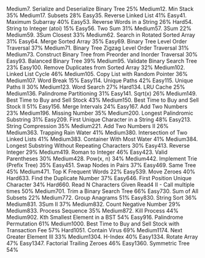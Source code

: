 Medium7. Serialize and Deserialize Binary Tree
25%
Medium12. Min Stack
35%
Medium17. Subsets
28%
Easy35. Reverse Linked List
41%
Easy41. Maximum Subarray
40%
Easy53. Reverse Words in a String
26%
Hard54. String to Integer (atoi)
15%
Easy56. Two Sum
31%
Medium57. 3Sum
22%
Medium59. 3Sum Closest
33%
Medium62. Search in Rotated Sorted Array
31%
Easy64. Merge Sorted Array
35%
Easy69. Binary Tree Level Order Traversal
37%
Medium71. Binary Tree Zigzag Level Order Traversal
31%
Medium73. Construct Binary Tree from Preorder and Inorder Traversal
30%
Easy93. Balanced Binary Tree
39%
Medium95. Validate Binary Search Tree
23%
Easy100. Remove Duplicates from Sorted Array
32%
Medium102. Linked List Cycle
46%
Medium105. Copy List with Random Pointer
36%
Medium107. Word Break
15%
Easy114. Unique Paths
42%
Easy115. Unique Paths II
30%
Medium123. Word Search
27%
Hard134. LRU Cache
25%
Medium136. Palindrome Partitioning
31%
Easy141. Sqrt(x)
26%
Medium149. Best Time to Buy and Sell Stock
43%
Medium150. Best Time to Buy and Sell Stock II
51%
Easy156. Merge Intervals
24%
Easy167. Add Two Numbers
23%
Medium196. Missing Number
35%
Medium200. Longest Palindromic Substring
31%
Easy209. First Unique Character in a String
48%
Easy213. String Compression
35%
Medium221. Add Two Numbers II
26%
Medium363. Trapping Rain Water
41%
Medium380. Intersection of Two Linked Lists
41%
Medium383. Container With Most Water
41%
Medium384. Longest Substring Without Repeating Characters
30%
Easy413. Reverse Integer
29%
Medium419. Roman to Integer
46%
Easy423. Valid Parentheses
30%
Medium428. Pow(x, n)
34%
Medium442. Implement Trie (Prefix Tree)
35%
Easy451. Swap Nodes in Pairs
37%
Easy469. Same Tree
45%
Medium471. Top K Frequent Words
22%
Easy539. Move Zeroes
40%
Hard633. Find the Duplicate Number
37%
Easy646. First Position Unique Character
34%
Hard660. Read N Characters Given Read4 II - Call multiple times
50%
Medium701. Trim a Binary Search Tree
66%
Easy730. Sum of All Subsets
22%
Medium772. Group Anagrams
51%
Easy830. String Sort
36%
Medium831. 3Sum II
37%
Medium832. Count Negative Number
29%
Medium833. Process Sequence
35%
Medium872. Kill Process
44%
Medium902. Kth Smallest Element in a BST
54%
Easy916. Palindrome Permutation
61%
Medium1000. Best Time to Buy and Sell Stock with Transaction Fee
57%
Hard1051. Contain Virus
69%
Medium1174. Next Greater Element III
33%
Medium1304. H-Index
40%
Easy1334. Rotate Array
47%
Easy1347. Factorial Trailing Zeroes
46%
Easy1360. Symmetric Tree
54%
